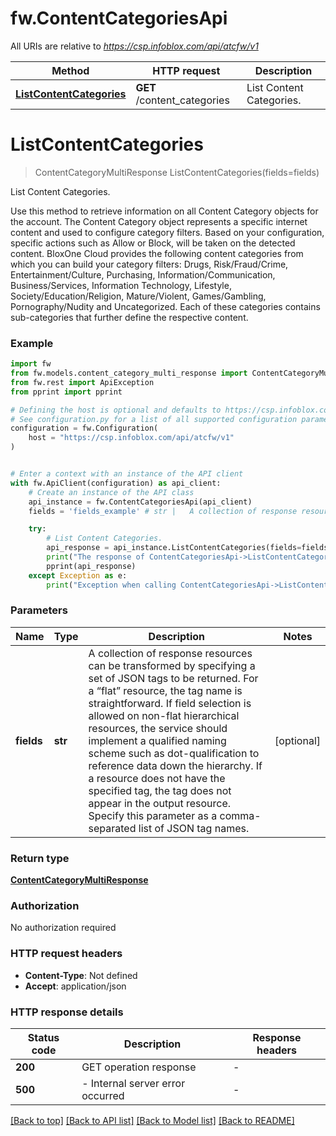 # fw.ContentCategoriesApi

All URIs are relative to *https://csp.infoblox.com/api/atcfw/v1*

Method | HTTP request | Description
------------- | ------------- | -------------
[**ListContentCategories**](ContentCategoriesApi.md#ListContentCategories) | **GET** /content_categories | List Content Categories.


# **ListContentCategories**
> ContentCategoryMultiResponse ListContentCategories(fields=fields)

List Content Categories.

Use this method to retrieve information on all Content Category objects for the account.  The Content Category object represents a specific internet content and used to configure category filters. Based on your configuration, specific actions such as Allow or Block, will be taken on the detected content. BloxOne Cloud provides the following content categories from which you can build your category filters: Drugs, Risk/Fraud/Crime, Entertainment/Culture, Purchasing, Information/Communication, Business/Services, Information Technology, Lifestyle, Society/Education/Religion, Mature/Violent, Games/Gambling, Pornography/Nudity and Uncategorized. Each of these categories contains sub-categories that further define the respective content. 

### Example


```python
import fw
from fw.models.content_category_multi_response import ContentCategoryMultiResponse
from fw.rest import ApiException
from pprint import pprint

# Defining the host is optional and defaults to https://csp.infoblox.com/api/atcfw/v1
# See configuration.py for a list of all supported configuration parameters.
configuration = fw.Configuration(
    host = "https://csp.infoblox.com/api/atcfw/v1"
)


# Enter a context with an instance of the API client
with fw.ApiClient(configuration) as api_client:
    # Create an instance of the API class
    api_instance = fw.ContentCategoriesApi(api_client)
    fields = 'fields_example' # str |   A collection of response resources can be transformed by specifying a set of JSON tags to be returned. For a “flat” resource, the tag name is straightforward. If field selection is allowed on non-flat hierarchical resources, the service should implement a qualified naming scheme such as dot-qualification to reference data down the hierarchy. If a resource does not have the specified tag, the tag does not appear in the output resource.  Specify this parameter as a comma-separated list of JSON tag names.         (optional)

    try:
        # List Content Categories.
        api_response = api_instance.ListContentCategories(fields=fields)
        print("The response of ContentCategoriesApi->ListContentCategories:\n")
        pprint(api_response)
    except Exception as e:
        print("Exception when calling ContentCategoriesApi->ListContentCategories: %s\n" % e)
```



### Parameters


Name | Type | Description  | Notes
------------- | ------------- | ------------- | -------------
 **fields** | **str**|   A collection of response resources can be transformed by specifying a set of JSON tags to be returned. For a “flat” resource, the tag name is straightforward. If field selection is allowed on non-flat hierarchical resources, the service should implement a qualified naming scheme such as dot-qualification to reference data down the hierarchy. If a resource does not have the specified tag, the tag does not appear in the output resource.  Specify this parameter as a comma-separated list of JSON tag names.         | [optional] 

### Return type

[**ContentCategoryMultiResponse**](ContentCategoryMultiResponse.md)

### Authorization

No authorization required

### HTTP request headers

 - **Content-Type**: Not defined
 - **Accept**: application/json

### HTTP response details

| Status code | Description | Response headers |
|-------------|-------------|------------------|
**200** | GET operation response |  -  |
**500** |  - Internal server error occurred |  -  |

[[Back to top]](#) [[Back to API list]](../README.md#documentation-for-api-endpoints) [[Back to Model list]](../README.md#documentation-for-models) [[Back to README]](../README.md)

